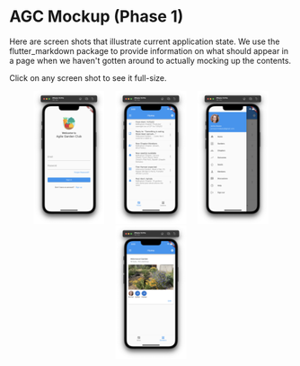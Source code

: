 # AGC Mockup (Phase 1)

Here are screen shots that illustrate current application state. We use the flutter_markdown package to provide information on what should appear in a page when we haven't gotten around to actually mocking up the contents.

Click on any screen shot to see it full-size.

<p style="text-align: center">
  <img src="./README-screenshots/screen-1.png" width="25%">
&nbsp; &nbsp; 
  <img src="./README-screenshots/screen-2.png" width="25%">
&nbsp; &nbsp; 
  <img src="./README-screenshots/screen-3.png" width="25%">

  <img src="./README-screenshots/screen-4.png" width="25%">
</p>
